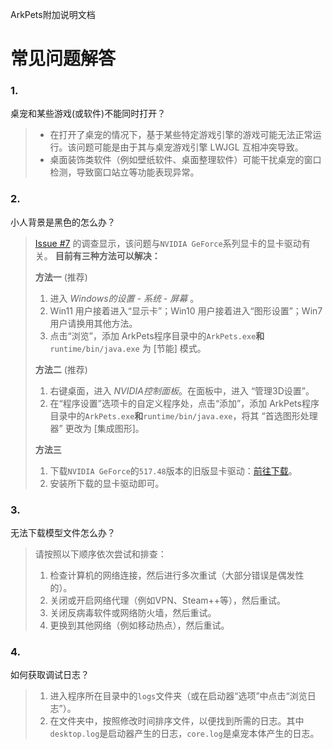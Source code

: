 ArkPets附加说明文档
# 常见问题解答

### 1.
桌宠和某些游戏(或软件)不能同时打开？
> - 在打开了桌宠的情况下，基于某些特定游戏引擎的游戏可能无法正常运行。该问题可能是由于其与桌宠游戏引擎 LWJGL 互相冲突导致。
> - 桌面装饰类软件（例如壁纸软件、桌面整理软件）可能干扰桌宠的窗口检测，导致窗口站立等功能表现异常。

### 2.
小人背景是黑色的怎么办？
> [Issue #7](https://github.com/isHarryh/Ark-Pets/issues/7) 的调查显示，该问题与`NVIDIA GeForce`系列显卡的显卡驱动有关。 **目前有三种方法可以解决：**
> 
> **方法一** (推荐)  
> 1. 进入 *Windows的设置 - 系统 - 屏幕* 。
> 2. Win11 用户接着进入“显示卡”；Win10 用户接着进入“图形设置”；Win7 用户请换用其他方法。
> 3. 点击“浏览”，添加 ArkPets程序目录中的`ArkPets.exe`**和**`runtime/bin/java.exe` 为 [节能] 模式。
> 
> **方法二** (推荐)  
> 1. 右键桌面，进入 *NVIDIA控制面板*。在面板中，进入 “管理3D设置”。
> 2. 在“程序设置”选项卡的自定义程序处，点击“添加”，添加 ArkPets程序目录中的`ArkPets.exe`**和**`runtime/bin/java.exe`，将其 “首选图形处理器” 更改为 [集成图形]。
> 
> **方法三**
> 1. 下载`NVIDIA GeForce`的`517.48`版本的旧版显卡驱动：[前往下载](http://www.nvidia.cn/Download/driverResults.aspx/193319/cn)。
> 2. 安装所下载的显卡驱动即可。

### 3.
无法下载模型文件怎么办？
> 请按照以下顺序依次尝试和排查：
> 1. 检查计算机的网络连接，然后进行多次重试（大部分错误是偶发性的）。
> 2. 关闭或开启网络代理（例如VPN、Steam++等），然后重试。
> 3. 关闭反病毒软件或网络防火墙，然后重试。
> 4. 更换到其他网络（例如移动热点），然后重试。

### 4.
如何获取调试日志？
> 1. 进入程序所在目录中的`logs`文件夹（或在启动器“选项”中点击“浏览日志”）。
> 2. 在文件夹中，按照修改时间排序文件，以便找到所需的日志。其中`desktop.log`是启动器产生的日志，`core.log`是桌宠本体产生的日志。

